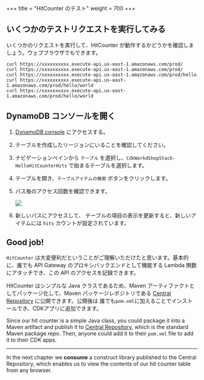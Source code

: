 +++
title = "HitCounter のテスト"
weight = 700
+++

## いくつかのテストリクエストを実行してみる

いくつかのリクエストを実行して、HitCounter が動作するかどうかを確認しましょう。ウェブブラウザでもできます。

```
curl https://xxxxxxxxxx.execute-api.us-east-1.amazonaws.com/prod/
curl https://xxxxxxxxxx.execute-api.us-east-1.amazonaws.com/prod/
curl https://xxxxxxxxxx.execute-api.us-east-1.amazonaws.com/prod/hello
curl https://xxxxxxxxxx.execute-api.us-east-1.amazonaws.com/prod/hello/world
curl https://xxxxxxxxxx.execute-api.us-east-1.amazonaws.com/prod/hello/world
```

## DynamoDB コンソールを開く

1. [DynamoDB console](https://console.aws.amazon.com/dynamodb/home) にアクセスする。
2. テーブルを作成したリージョンにいることを確認してください。
3. ナビゲーションペインから `テーブル` を選択し、`CdkWorkdShopStack-HelloHitCounterHits` で始まるテーブルを選択します。
4. テーブルを開き、`テーブルアイテムの検索` ボタンをクリックします。
5. パス毎のアクセス回数を確認できます。

    ![](./dynamo1.png)

6. 新しいパスにアクセスして、 テーブルの項目の表示を更新すると、新しいアイテムには `hits` カウントが設定されています。

## Good job!

`HitCounter` は大変便利だということがご理解いただけたと思います。基本的に、誰でも API Gateway
のプロキシバックエンドとして機能する Lambda 関数にアタッチでき、この API のアクセスを記録できます。

HitCounter はシンプルな Java クラスであるため、Maven アーティファクトとしてパッケージ化して、Maven パッケージレポジトリである [Central Repository](https://central.sonatype.org/) に公開できます。公開後は 誰でも`pom.xml`に加えることでインストールでき、CDKアプリに追加できます。

Since our hit counter is a simple Java class, you could package it into a
Maven artifact and publish it to [Central Repository](https://central.sonatype.org/), which is
the standard Maven package repo. Then, anyone could add it to their `pom.xml`
file to add it to their CDK apps.

-----

In the next chapter we __consume__ a construct library published to
the Central Repository, which enables us to view the contents of our hit
counter table from any browser.
